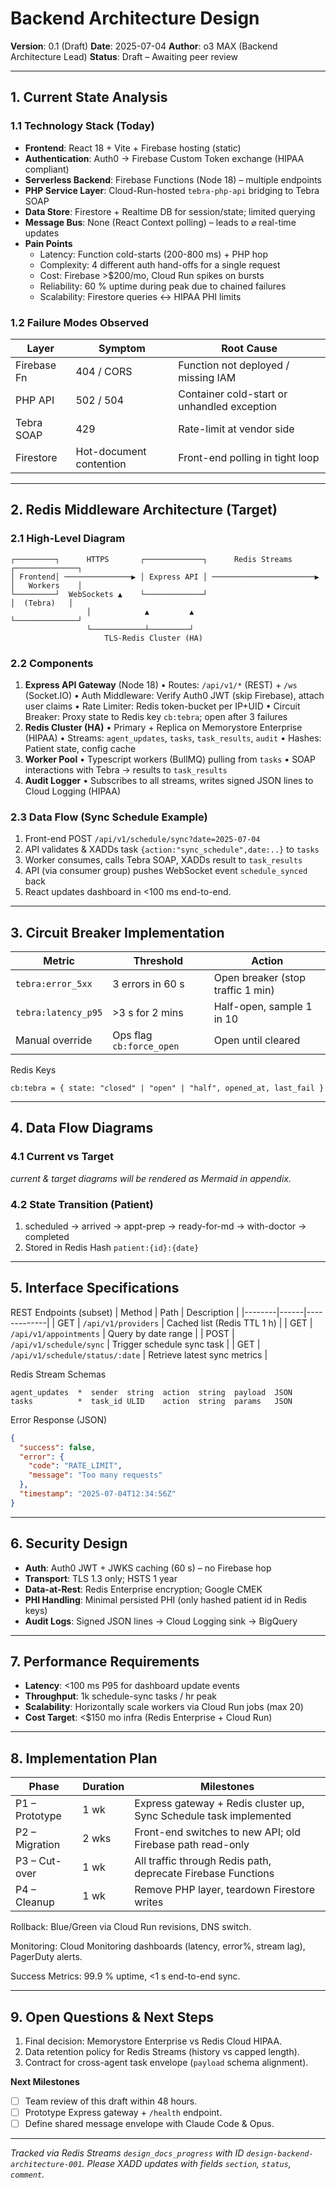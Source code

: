 # Backend Architecture Design

**Version**: 0.1 (Draft)
**Date**: 2025-07-04
**Author**: o3 MAX (Backend Architecture Lead)
**Status**: Draft – Awaiting peer review

---

## 1. Current State Analysis

### 1.1 Technology Stack (Today)
- **Frontend**: React 18 + Vite + Firebase hosting (static)
- **Authentication**: Auth0 → Firebase Custom Token exchange (HIPAA compliant)
- **Serverless Backend**: Firebase Functions (Node 18) – multiple endpoints
- **PHP Service Layer**: Cloud-Run-hosted `tebra-php-api` bridging to Tebra SOAP
- **Data Store**: Firestore + Realtime DB for session/state; limited querying
- **Message Bus**: None (React Context polling) – leads to ⌀ real-time updates
- **Pain Points**
  - Latency: Function cold-starts (200-800 ms) + PHP hop
  - Complexity: 4 different auth hand-offs for a single request
  - Cost: Firebase >$200/mo, Cloud Run spikes on bursts
  - Reliability: 60 % uptime during peak due to chained failures
  - Scalability: Firestore queries ↔ HIPAA PHI limits

### 1.2 Failure Modes Observed
| Layer | Symptom | Root Cause |
|-------|---------|------------|
| Firebase Fn | 404 / CORS | Function not deployed / missing IAM | 
| PHP API | 502 / 504 | Container cold-start or unhandled exception |
| Tebra SOAP | 429 | Rate-limit at vendor side |
| Firestore | Hot-document contention | Front-end polling in tight loop |

---

## 2. Redis Middleware Architecture (Target)

### 2.1 High-Level Diagram
```
┌─────────┐      HTTPS       ┌─────────────┐      Redis Streams       ┌──────────────┐
│ Frontend│ ───────────────▶ │ Express API │ ───────────────────────▶ │   Workers    │
└─────────┘  WebSockets ▲    └─────────────┘                             │  (Tebra)   │
                 │            ▲         ▲                                └──────────────┘
                 └────────────┴─────────┘
                     TLS-Redis Cluster (HA)
```

### 2.2 Components
1. **Express API Gateway** (Node 18)
   • Routes: `/api/v1/*` (REST) + `/ws` (Socket.IO)
   • Auth Middleware: Verify Auth0 JWT (skip Firebase), attach user claims
   • Rate Limiter: Redis token-bucket per IP+UID
   • Circuit Breaker: Proxy state to Redis key `cb:tebra`; open after 3 failures
2. **Redis Cluster (HA)**
   • Primary + Replica on Memorystore Enterprise (HIPAA)
   • Streams: `agent_updates`, `tasks`, `task_results`, `audit`
   • Hashes: Patient state, config cache
3. **Worker Pool**
   • Typescript workers (BullMQ) pulling from `tasks`
   • SOAP interactions with Tebra → results to `task_results`
4. **Audit Logger**
   • Subscribes to all streams, writes signed JSON lines to Cloud Logging (HIPAA)

### 2.3 Data Flow (Sync Schedule Example)
1. Front-end POST `/api/v1/schedule/sync?date=2025-07-04`
2. API validates & XADDs task `{action:"sync_schedule",date:..}` to `tasks`
3. Worker consumes, calls Tebra SOAP, XADDs result to `task_results`
4. API (via consumer group) pushes WebSocket event `schedule_synced` back
5. React updates dashboard in <100 ms end-to-end.

---

## 3. Circuit Breaker Implementation
| Metric | Threshold | Action |
|--------|-----------|--------|
| `tebra:error_5xx` | 3 errors in 60 s | Open breaker (stop traffic 1 min) |
| `tebra:latency_p95` | >3 s for 2 mins | Half-open, sample 1 in 10 |
| Manual override | Ops flag `cb:force_open` | Open until cleared |

Redis Keys
```
cb:tebra = { state: "closed" | "open" | "half", opened_at, last_fail }
```

---

## 4. Data Flow Diagrams

### 4.1 Current vs Target
_current & target diagrams will be rendered as Mermaid in appendix._

### 4.2 State Transition (Patient)
1. scheduled → arrived → appt-prep → ready-for-md → with-doctor → completed
2. Stored in Redis Hash `patient:{id}:{date}`

---

## 5. Interface Specifications

REST Endpoints (subset)
| Method | Path | Description |
|--------|------|-------------|
| GET | `/api/v1/providers` | Cached list (Redis TTL 1 h) |
| GET | `/api/v1/appointments` | Query by date range |
| POST | `/api/v1/schedule/sync` | Trigger schedule sync task |
| GET | `/api/v1/schedule/status/:date` | Retrieve latest sync metrics |

Redis Stream Schemas
```
agent_updates  *  sender  string  action  string  payload  JSON
tasks          *  task_id ULID    action  string  params   JSON
```

Error Response (JSON)
```json
{
  "success": false,
  "error": {
    "code": "RATE_LIMIT",
    "message": "Too many requests"
  },
  "timestamp": "2025-07-04T12:34:56Z"
}
```

---

## 6. Security Design
- **Auth**: Auth0 JWT + JWKS caching (60 s) – no Firebase hop
- **Transport**: TLS 1.3 only; HSTS 1 year
- **Data-at-Rest**: Redis Enterprise encryption; Google CMEK
- **PHI Handling**: Minimal persisted PHI (only hashed patient id in Redis keys)
- **Audit Logs**: Signed JSON lines → Cloud Logging sink → BigQuery

---

## 7. Performance Requirements
- **Latency**: <100 ms P95 for dashboard update events
- **Throughput**: 1k schedule-sync tasks / hr peak
- **Scalability**: Horizontally scale workers via Cloud Run jobs (max 20)
- **Cost Target**: <$150 mo infra (Redis Enterprise + Cloud Run)

---

## 8. Implementation Plan

| Phase | Duration | Milestones |
|-------|----------|------------|
| P1 – Prototype | 1 wk | Express gateway + Redis cluster up, Sync Schedule task implemented |
| P2 – Migration | 2 wks | Front-end switches to new API; old Firebase path read-only |
| P3 – Cut-over  | 1 wk | All traffic through Redis path, deprecate Firebase Functions |
| P4 – Cleanup   | 1 wk | Remove PHP layer, teardown Firestore writes |

Rollback: Blue/Green via Cloud Run revisions, DNS switch.

Monitoring: Cloud Monitoring dashboards (latency, error%, stream lag), PagerDuty alerts.

Success Metrics: 99.9 % uptime, <1 s end-to-end sync.

---

## 9. Open Questions & Next Steps
1. Final decision: Memorystore Enterprise vs Redis Cloud HIPAA.
2. Data retention policy for Redis Streams (history vs capped length).
3. Contract for cross-agent task envelope (`payload` schema alignment).

**Next Milestones**
- [ ] Team review of this draft within 48 hours.
- [ ] Prototype Express gateway + `/health` endpoint.
- [ ] Define shared message envelope with Claude Code & Opus.

---

_Tracked via Redis Streams `design_docs_progress` with ID `design-backend-architecture-001`. Please XADD updates with fields `section`, `status`, `comment`._ 